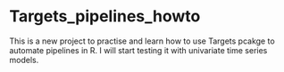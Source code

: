 # Targets_pipelines_howto

This is a new project to practise and learn how to use Targets pcakge to automate pipelines in R. I will start testing it with univariate time series models.
